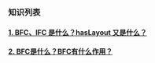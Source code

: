 
### 知识列表

   #### [1. BFC、IFC 是什么？hasLayout 又是什么？](/file/bfc.md)

   #### [2. BFC是什么？BFC有什么作用？](/file/bfc.md)


